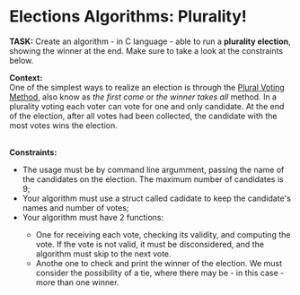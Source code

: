 <h1>Elections Algorithms: Plurality!</h1>
<p><b>TASK:</b> Create an algorithm - in C language - able to run a <b>plurality election</b>, showing the winner at the end. Make sure to take a look at the constraints below.</p>

<p><b>Context:</b><br>
One of the simplest ways to realize an election is through the <a href="https://aceproject.org/main/english/bd/bda01a.htm" target="_blank">Plural Voting Method</a>, also know as <i>the first come</i> or <i>the winner takes all</i> method. In a plurality voting each voter can vote for one and only candidate. At the end of the election, after all votes had been collected, the candidate with the most votes wins the election.</p>
<br>
<b>Constraints:</b>
<ul>
<li>The usage must be by command line argumment, passing the name of the candidates on the election. The maximum number of candidates is 9;</li>
<li>Your algorithm must use a struct called cadidate to keep the candidate's names and number of votes;</li>
<li>Your algorithm must have 2 functions: </li>
    <ul>
    <li>One for receiving each vote, checking its validity, and computing the vote. If the vote is not valid, it must be disconsidered, and the algorithm must skip to the next vote.</li>
    <li>Anothe one to check and print the winner of the election. We must consider the possibility of a tie, where there may be - in this case - more than one winner. 
    </ul>
</ul>








